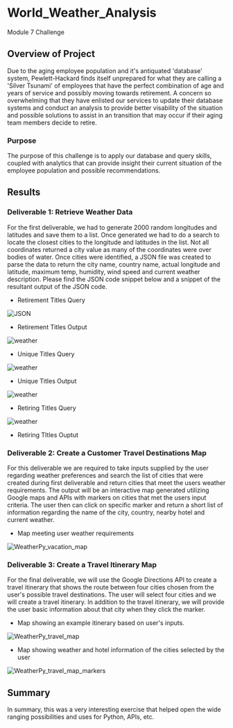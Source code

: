# World_Weather_Analysis
Module 7 Challenge

## Overview of Project

Due to the aging employee population and it's antiquated 'database' system, Pewlett-Hackard finds itself unprepared for what they are calling a 'Silver Tsunami' of employees that have the perfect combination of age and years of service and possibly moving towards retirement.  A concern so overwhelming that they have enlisted our services to update their database systems and conduct an analysis to provide better visability of the situation and possible solutions to assist in an transition that may occur if their aging team members decide to retire.

### Purpose

The purpose of this challenge is to apply our database and query skills, coupled with analytics that can provide insight their current situation of the employee population and possible recommendations.

## Results

### Deliverable 1: Retrieve Weather Data
For the first deliverable, we had to generate 2000 random longitudes and latitudes and save them to a list.  Once generated we had to do a search to locate the closest cities to  the longitude and latitudes in the list.  Not all coordinates returned a city value as many of the coordinates were over bodies of water.  Once cities were identified, a JSON file was created to parse the data to return the city name, country name, actual longitude and latitude, maximum temp, humidity, wind speed and current weather description. Please find the JSON code snippet below and a snippet of the resultant output of the JSON code.

* Retirement Titles Query

![JSON](Resources/JSON.png)

* Retirement Titles Output

![weather](Resources/weather.png)

* Unique Titles Query

![weather](Resources/weather.png)

* Unique Titles Output

![weather](Resources/weather.png)

* Retiring Titles Query

![weather](Resources/weather.png)

* Retiring TItles Ouptut


### Deliverable 2: Create a Customer Travel Destinations Map
For this deliverable we are required to take inputs supplied by the user regarding weather preferences and search the list of cities that were created during first deliverable and return cities that meet the users weather requirements.  The output will be an interactive map generated utilizing Google maps and APIs with markers on cities that met the users input criteria.  The user then can click on specific marker and return a short list of information regarding the name of the city, country, nearby hotel and current weather.

* Map meeting user weather requirements

![WeatherPy_vacation_map](Vacation_Search/WeatherPy_vacation_map.png)

### Deliverable 3: Create a Travel Itinerary Map
For the final deliverable, we will use the Google Directions API to create a travel itinerary that shows the route between four cities chosen from the user's possible travel destinations. The user will select four cities and we will create a travel itinerary.  In addition to the travel itinerary, we will provide the user basic information about that city when they click the marker.

* Map showing an example itinerary based on user's inputs.

![WeatherPy_travel_map](Vacation_Itinerary/WeatherPy_travel_map.png)

* Map showing weather and hotel information of the cities selected by the user

![WeatherPy_travel_map_markers](Vacation_Itinerary/WeatherPy_travel_map_markers.png)


## Summary
In summary, this was a very interesting exercise that helped open the wide ranging possibilities and uses for Python, APIs, etc.
